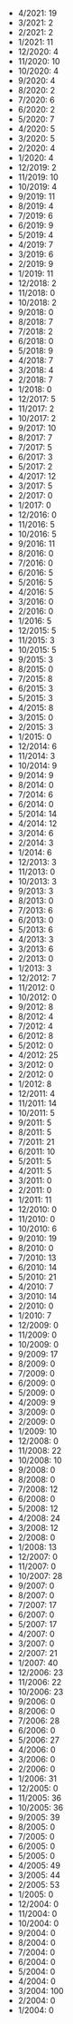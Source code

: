 *  4/2021: 19
*  3/2021: 2
*  2/2021: 2
*  1/2021: 11
*  12/2020: 4
*  11/2020: 10
*  10/2020: 4
*  9/2020: 4
*  8/2020: 2
*  7/2020: 6
*  6/2020: 2
*  5/2020: 7
*  4/2020: 5
*  3/2020: 5
*  2/2020: 4
*  1/2020: 4
*  12/2019: 2
*  11/2019: 10
*  10/2019: 4
*  9/2019: 11
*  8/2019: 4
*  7/2019: 6
*  6/2019: 9
*  5/2019: 4
*  4/2019: 7
*  3/2019: 6
*  2/2019: 9
*  1/2019: 11
*  12/2018: 2
*  11/2018: 0
*  10/2018: 2
*  9/2018: 0
*  8/2018: 7
*  7/2018: 2
*  6/2018: 0
*  5/2018: 9
*  4/2018: 7
*  3/2018: 4
*  2/2018: 7
*  1/2018: 0
*  12/2017: 5
*  11/2017: 2
*  10/2017: 2
*  9/2017: 10
*  8/2017: 7
*  7/2017: 5
*  6/2017: 3
*  5/2017: 2
*  4/2017: 12
*  3/2017: 5
*  2/2017: 0
*  1/2017: 0
*  12/2016: 0
*  11/2016: 5
*  10/2016: 5
*  9/2016: 11
*  8/2016: 0
*  7/2016: 0
*  6/2016: 5
*  5/2016: 5
*  4/2016: 5
*  3/2016: 0
*  2/2016: 0
*  1/2016: 5
*  12/2015: 5
*  11/2015: 3
*  10/2015: 5
*  9/2015: 3
*  8/2015: 0
*  7/2015: 8
*  6/2015: 3
*  5/2015: 3
*  4/2015: 8
*  3/2015: 0
*  2/2015: 3
*  1/2015: 0
*  12/2014: 6
*  11/2014: 3
*  10/2014: 9
*  9/2014: 9
*  8/2014: 0
*  7/2014: 6
*  6/2014: 0
*  5/2014: 14
*  4/2014: 12
*  3/2014: 6
*  2/2014: 3
*  1/2014: 6
*  12/2013: 3
*  11/2013: 0
*  10/2013: 3
*  9/2013: 3
*  8/2013: 0
*  7/2013: 6
*  6/2013: 0
*  5/2013: 6
*  4/2013: 3
*  3/2013: 6
*  2/2013: 0
*  1/2013: 3
*  12/2012: 7
*  11/2012: 0
*  10/2012: 0
*  9/2012: 8
*  8/2012: 4
*  7/2012: 4
*  6/2012: 8
*  5/2012: 0
*  4/2012: 25
*  3/2012: 0
*  2/2012: 0
*  1/2012: 8
*  12/2011: 4
*  11/2011: 14
*  10/2011: 5
*  9/2011: 5
*  8/2011: 5
*  7/2011: 21
*  6/2011: 10
*  5/2011: 5
*  4/2011: 5
*  3/2011: 0
*  2/2011: 0
*  1/2011: 11
*  12/2010: 0
*  11/2010: 0
*  10/2010: 6
*  9/2010: 19
*  8/2010: 0
*  7/2010: 13
*  6/2010: 14
*  5/2010: 21
*  4/2010: 7
*  3/2010: 14
*  2/2010: 0
*  1/2010: 7
*  12/2009: 0
*  11/2009: 0
*  10/2009: 0
*  9/2009: 17
*  8/2009: 0
*  7/2009: 0
*  6/2009: 0
*  5/2009: 0
*  4/2009: 9
*  3/2009: 0
*  2/2009: 0
*  1/2009: 10
*  12/2008: 0
*  11/2008: 22
*  10/2008: 10
*  9/2008: 0
*  8/2008: 0
*  7/2008: 12
*  6/2008: 0
*  5/2008: 12
*  4/2008: 24
*  3/2008: 12
*  2/2008: 0
*  1/2008: 13
*  12/2007: 0
*  11/2007: 0
*  10/2007: 28
*  9/2007: 0
*  8/2007: 0
*  7/2007: 17
*  6/2007: 0
*  5/2007: 17
*  4/2007: 0
*  3/2007: 0
*  2/2007: 21
*  1/2007: 40
*  12/2006: 23
*  11/2006: 22
*  10/2006: 23
*  9/2006: 0
*  8/2006: 0
*  7/2006: 28
*  6/2006: 0
*  5/2006: 27
*  4/2006: 0
*  3/2006: 0
*  2/2006: 0
*  1/2006: 31
*  12/2005: 0
*  11/2005: 36
*  10/2005: 36
*  9/2005: 39
*  8/2005: 0
*  7/2005: 0
*  6/2005: 0
*  5/2005: 0
*  4/2005: 49
*  3/2005: 44
*  2/2005: 53
*  1/2005: 0
*  12/2004: 0
*  11/2004: 0
*  10/2004: 0
*  9/2004: 0
*  8/2004: 0
*  7/2004: 0
*  6/2004: 0
*  5/2004: 0
*  4/2004: 0
*  3/2004: 100
*  2/2004: 0
*  1/2004: 0